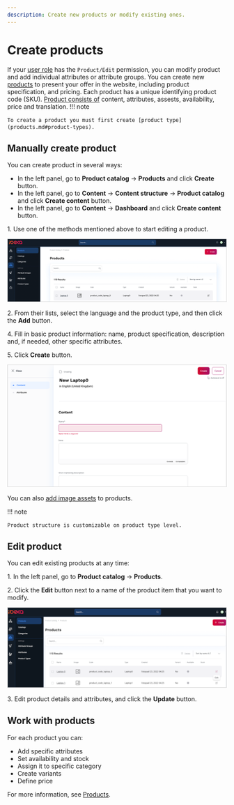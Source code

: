 ```yaml
---
description: Create new products or modify existing ones.
---
```


# Create products

If your [user role](../permission_management/work_with_permissions.md) has the `Product/Edit` permission, you can modify product and add individual attributes or attribute groups. You can create new [products](products.md#products) to present your offer in the website, including product specification, and pricing. 
Each product has a unique identifying product code (SKU). [Product consists of](products.md#product-completeness) content, attributes, assests, availability, price and translation.
!!! note

    To create a product you must first create [product type](products.md#product-types).

## Manually create product

You can create product in several ways:

- In the left panel, go to **Product catalog** -> **Products** and click **Create** button.
- In the left panel, go to **Content** -> **Content structure** -> **Product catalog** and click **Create content** button.
- In the left panel, go to **Content** -> **Dashboard** and click **Create content** button.


1\. Use one of the methods mentioned above to start editing a product. 

![Adding a Product](img/add_product.png "Adding a Product")

2\. From their lists, select the language and the product type, and then click the **Add** button.


4\. Fill in basic product information: name, product specification, description and, if needed, other specific attributes. 

5\. Click **Create** button.

![Creating a product](img/create_product.png "Creating a product")

You can also [add image assets](work_with_product_assets.md) to products.

!!! note

    Product structure is customizable on product type level.

## Edit product

You can edit existing products at any time:

1\. In the left panel, go to **Product catalog** -> **Products**.

2\. Click the **Edit** button next to a name of the product item that you want to modify.

![Editing a product](img/edit_product.png "Editing a product")

3\. Edit product details and attributes, and click the **Update** button.

## Work with products

For each product you can:

- Add specific attributes
- Set availability and stock
- Assign it to specific category
- Create variants
- Define price

For more information, see [Products](https://doc.ibexa.co/en/latest/pim/products/).
